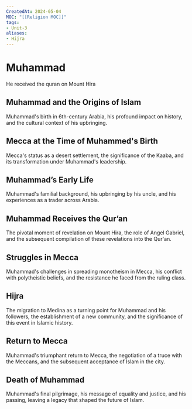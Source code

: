 ```yaml
---
CreatedAt: 2024-05-04
MOC: "[[Religion MOC]]"
tags:
- Unit-3
aliases:
- Hijra
---
```

# Muhammad
He received the quran on Mount Hira
## **Muhammad and the Origins of Islam**
Muhammad's birth in 6th-century Arabia, his profound impact on history, and the cultural context of his upbringing.

## **Mecca at the Time of Muhammed's Birth**
Mecca's status as a desert settlement, the significance of the Kaaba, and its transformation under Muhammad's leadership.
## **Muhammad’s Early Life**
Muhammad's familial background, his upbringing by his uncle, and his experiences as a trader across Arabia.
## **Muhammad Receives the Qur’an**
The pivotal moment of revelation on Mount Hira, the role of Angel Gabriel, and the subsequent compilation of these revelations into the Qur'an.
## **Struggles in Mecca**
Muhammad's challenges in spreading monotheism in Mecca, his conflict with polytheistic beliefs, and the resistance he faced from the ruling class.
## **Hijra**
The migration to Medina as a turning point for Muhammad and his followers, the establishment of a new community, and the significance of this event in Islamic history.
## **Return to Mecca**
Muhammad's triumphant return to Mecca, the negotiation of a truce with the Meccans, and the subsequent acceptance of Islam in the city.
## **Death of Muhammad**
Muhammad's final pilgrimage, his message of equality and justice, and his passing, leaving a legacy that shaped the future of Islam.
